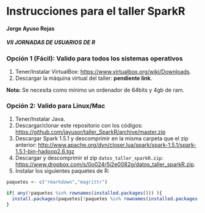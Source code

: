 # Instrucciones para el taller SparkR
#### Jorge Ayuso Rejas
##### VII JORNADAS DE USUARIOS DE R

### Opción 1 (Fácil): Valido para todos los sistemas operativos

1. Tener/Instalar VirtualBox: https://www.virtualbox.org/wiki/Downloads.
2. Descargar la máquina virtual del taller: **pendiente link**.

**Nota:** Se necesita como mínimo un ordenador de 64bits y 4gb de ram.

### Opción 2: Valido para Linux/Mac

1. Tener/Instalar Java.
2. Descargar/clonar este repositorio con los códigos: https://github.com/jayusor/taller_SparkR/archive/master.zip
3. Descargar Spark 1.5.1 y descomprimir en la misma carpeta que el zip anterior:
http://www.apache.org/dyn/closer.lua/spark/spark-1.5.1/spark-1.5.1-bin-hadoop2.6.tgz
4. Descargar y descomprimir el zip `datos_taller_sparkR.zip`: https://www.dropbox.com/s/0o024r5j2e0082g/datos_taller_sparkR.zip.
5. Instalar los siguientes paquetes de R:


```r
paquetes <- c("rmarkdown","magrittr")

if( any(!paquetes %in% rownames(installed.packages())) ){
  install.packages(paquetes[!paquetes %in% rownames(installed.packages())])
}
```
